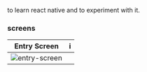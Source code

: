 to learn react native and to experiment with it. 

### screens
|Entry Screen|i|
|--|--|
|![entry-screen](docs/imags/entry-screen.png)|
